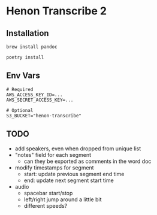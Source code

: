 # Henon Transcribe 2

## Installation

```shell
brew install pandoc
```

```shell
poetry install
```

## Env Vars
```shell
# Required
AWS_ACCESS_KEY_ID=...
AWS_SECRET_ACCESS_KEY=...

# Optional
S3_BUCKET="henon-transcribe"
```

## TODO
- add speakers, even when dropped from unique list
- "notes" field for each segment
  - can they be exported as comments in the word doc
- modify timestamps for segment
  - start: update previous segment end time
  - end: update next segment start time
- audio
  - spacebar start/stop
  - left/right jump around a little bit
  - different speeds?